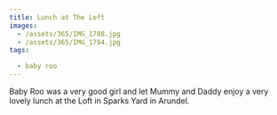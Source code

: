 ```yaml
---
title: Lunch at The Loft
images:
  - /assets/365/IMG_1788.jpg
  - /assets/365/IMG_1794.jpg
tags:

  - baby roo
---
```

Baby Roo was a very good girl and let Mummy and Daddy enjoy a very lovely lunch at the Loft in Sparks Yard in Arundel.